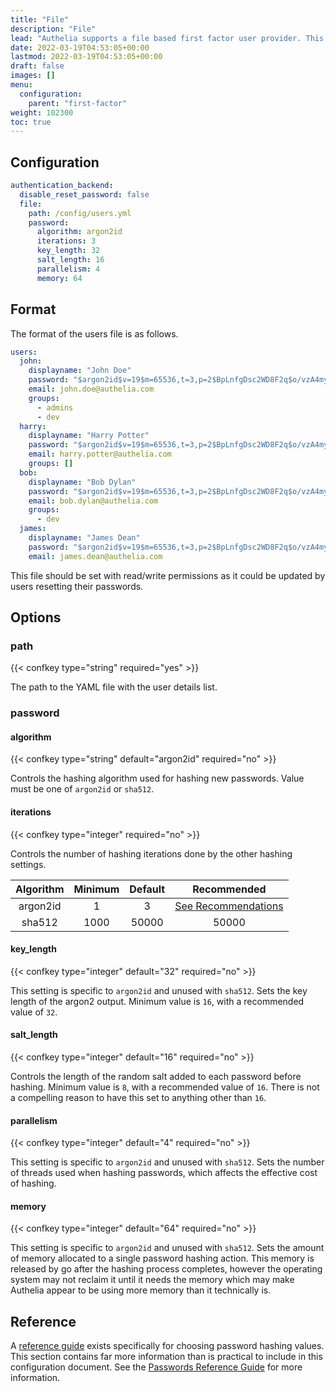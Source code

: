 ```yaml
---
title: "File"
description: "File"
lead: "Authelia supports a file based first factor user provider. This section describes configuring this."
date: 2022-03-19T04:53:05+00:00
lastmod: 2022-03-19T04:53:05+00:00
draft: false
images: []
menu:
  configuration:
    parent: "first-factor"
weight: 102300
toc: true
---
```


## Configuration

```yaml
authentication_backend:
  disable_reset_password: false
  file:
    path: /config/users.yml
    password:
      algorithm: argon2id
      iterations: 3
      key_length: 32
      salt_length: 16
      parallelism: 4
      memory: 64
```

## Format

The format of the users file is as follows.

```yaml
users:
  john:
    displayname: "John Doe"
    password: "$argon2id$v=19$m=65536,t=3,p=2$BpLnfgDsc2WD8F2q$o/vzA4myCqZZ36bUGsDY//8mKUYNZZaR0t4MFFSs+iM"
    email: john.doe@authelia.com
    groups:
      - admins
      - dev
  harry:
    displayname: "Harry Potter"
    password: "$argon2id$v=19$m=65536,t=3,p=2$BpLnfgDsc2WD8F2q$o/vzA4myCqZZ36bUGsDY//8mKUYNZZaR0t4MFFSs+iM"
    email: harry.potter@authelia.com
    groups: []
  bob:
    displayname: "Bob Dylan"
    password: "$argon2id$v=19$m=65536,t=3,p=2$BpLnfgDsc2WD8F2q$o/vzA4myCqZZ36bUGsDY//8mKUYNZZaR0t4MFFSs+iM"
    email: bob.dylan@authelia.com
    groups:
      - dev
  james:
    displayname: "James Dean"
    password: "$argon2id$v=19$m=65536,t=3,p=2$BpLnfgDsc2WD8F2q$o/vzA4myCqZZ36bUGsDY//8mKUYNZZaR0t4MFFSs+iM"
    email: james.dean@authelia.com
```

This file should be set with read/write permissions as it could be updated by users resetting their passwords.

## Options

### path

{{< confkey type="string" required="yes" >}}

The path to the YAML file with the user details list.

### password

#### algorithm

{{< confkey type="string" default="argon2id" required="no" >}}

Controls the hashing algorithm used for hashing new passwords. Value must be one of `argon2id` or `sha512`.

#### iterations

{{< confkey type="integer" required="no" >}}

Controls the number of hashing iterations done by the other hashing settings.

| Algorithm | Minimum | Default |                                        Recommended                                         |
|:---------:|:-------:|:-------:|:------------------------------------------------------------------------------------------:|
| argon2id  |    1    |    3    | [See Recommendations](../../reference/guides/passwords.md#recommended-parameters-argon2id) |
|  sha512   |  1000   |  50000  |                                           50000                                            |

#### key_length

{{< confkey type="integer" default="32" required="no" >}}

This setting is specific to `argon2id` and unused with `sha512`. Sets the key length of the argon2 output. Minimum value
is `16`, with a recommended value of `32`.

#### salt_length

{{< confkey type="integer" default="16" required="no" >}}

Controls the length of the random salt added to each password before hashing. Minimum value is `8`, with a recommended
value of `16`. There is not a compelling reason to have this set to anything other than `16`.

#### parallelism

{{< confkey type="integer" default="4" required="no" >}}

This setting is specific to `argon2id` and unused with `sha512`. Sets the number of threads used when hashing passwords,
which affects the effective cost of hashing.

#### memory

{{< confkey type="integer" default="64" required="no" >}}

This setting is specific to `argon2id` and unused with `sha512`. Sets the amount of memory allocated to a single
password hashing action. This memory is released by go after the hashing process completes, however the operating system
may not reclaim it until it needs the memory which may make Authelia appear to be using more memory than it technically
is.

## Reference

A [reference guide](../../reference/guides/passwords.md) exists specifically for choosing password hashing values. This
section contains far more information than is practical to include in this configuration document. See the
[Passwords Reference Guide](../../reference/guides/passwords.md) for more information.

